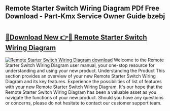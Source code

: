 ## Remote Starter Switch Wiring Diagram PDf Free Download - Part-Kmx Service Owner Guide bzebj

# <h2><a href="http://dfre5bu.blite.top/?on=Remote+Starter+Switch+Wiring+Diagram">🔗Download New 👉🔴 Remote Starter Switch Wiring Diagram</a></h2>

[![Remote Starter Switch Wiring Diagram download](https://i.imgur.com/lujVjoI.png)](http://dfre5bu.blite.top/?on=Remote+Starter+Switch+Wiring+Diagram)
Welcome to the Remote Starter Switch Wiring Diagram user manual, your one-stop resource for understanding and using your new product. Understanding the Product This section provides an overview of your new Remote Starter Switch Wiring Diagram and its key features. Experience the possibilities of list of features with your new Remote Starter Switch Wiring Diagram. It's our hope that the Remote Starter Switch Wiring Diagram has been a valuable asset as you navigate the functions of your new product. Should you have any questions or concerns, please do not hesitate to contact our customer support team.
